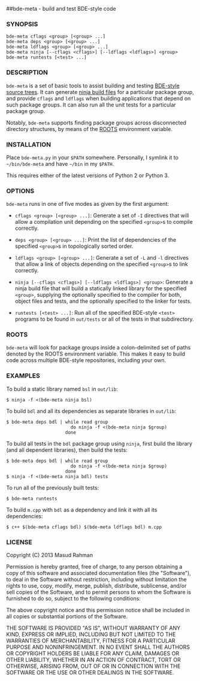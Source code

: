 ##bde-meta - build and test BDE-style code

### SYNOPSIS

`bde-meta cflags <group> [<group> ...]`<br/>
`bde-meta deps <group> [<group> ...]`<br/>
`bde-meta ldflags <group> [<group> ...]`<br/>
`bde-meta ninja [--cflags <cflags>] [--ldflags <ldflags>] <group>`<br/>
`bde-meta runtests [<test> ...]`

### DESCRIPTION

`bde-meta` is a set of basic tools to assist building and testing [BDE-style
source trees](https://github.com/bloomberg/bde).  It can generate [ninja build
files](https://github.com/martine/ninja) for a particular package group, and
provide `cflags` and `ldflags` when building applications that depend on such
package groups.  It can also run all the unit tests for a particular package
group.

Notably, `bde-meta` supports finding package groups across disconnected
directory structures, by means of the [ROOTS](#roots) environment variable.

### INSTALLATION

Place `bde-meta.py` in your `$PATH` somewhere. Personally, I symlink it to
`~/bin/bde-meta` and have `~/bin` in my `$PATH`.

This requires either of the latest versions of Python 2 or Python 3.

### OPTIONS

`bde-meta` runs in one of five modes as given by the first argument:

  * `cflags <group> [<group> ...]`:
    Generate a set of `-I` directives that will allow a compilation unit
    depending on the specified `<group>`s to compile correctly.

  * `deps <group> [<group> ...]`:
    Print the list of dependencies of the specified `<group>`s in topologically
    sorted order.

  * `ldflags <group> [<group> ...]`:
    Generate a set of `-L` and `-l` directives that allow a link of objects
    depending on the specified `<group>`s to link correctly.

  * `ninja [--cflags <cflags>] [--ldflags <ldflags>] <group>`:
    Generate a ninja build file that will build a statically linked library for
    the specified `<group>`, supplying the optionally specified <cflags> to the
    compiler for both, object files and tests, and the optionally specified
    <ldflags> to the linker for tests.

  * `runtests [<test> ...]`:
    Run all of the specified BDE-style `<test>` programs to be found in
    `out/tests` or all of the tests in that subdirectory.

### ROOTS
<a name="roots"></a>

`bde-meta` will look for package groups inside a colon-delimited set of paths
denoted by the ROOTS environment variable. This makes it easy to build code
across multiple BDE-style repositories, including your own.

### EXAMPLES

To build a static library named `bsl` in `out/lib`:

    $ ninja -f <(bde-meta ninja bsl)

To build `bdl` and all its dependencies as separate libraries in `out/lib`:

    $ bde-meta deps bdl | while read group
                            do ninja -f <(bde-meta ninja $group)
                          done

To build all tests in the `bdl` package group using `ninja`, first build the
library (and all dependent libraries), then build the tests:

    $ bde-meta deps bdl | while read group
                            do ninja -f <(bde-meta ninja $group)
                          done
    $ ninja -f <(bde-meta ninja bdl) tests

To run all of the previously built tests:

    $ bde-meta runtests

To build `m.cpp` with `bdl` as a dependency and link it with all its
dependencies:

    $ c++ $(bde-meta cflags bdl) $(bde-meta ldflags bdl) m.cpp

### LICENSE

Copyright (C) 2013 Masud Rahman

Permission is hereby granted, free of charge, to any person obtaining a copy of
this software and associated documentation files (the "Software"), to deal in
the Software without restriction, including without limitation the rights to
use, copy, modify, merge, publish, distribute, sublicense, and/or sell copies
of the Software, and to permit persons to whom the Software is furnished to do
so, subject to the following conditions:

The above copyright notice and this permission notice shall be included in all
copies or substantial portions of the Software.

THE SOFTWARE IS PROVIDED "AS IS", WITHOUT WARRANTY OF ANY KIND, EXPRESS OR
IMPLIED, INCLUDING BUT NOT LIMITED TO THE WARRANTIES OF MERCHANTABILITY,
FITNESS FOR A PARTICULAR PURPOSE AND NONINFRINGEMENT. IN NO EVENT SHALL THE
AUTHORS OR COPYRIGHT HOLDERS BE LIABLE FOR ANY CLAIM, DAMAGES OR OTHER
LIABILITY, WHETHER IN AN ACTION OF CONTRACT, TORT OR OTHERWISE, ARISING FROM,
OUT OF OR IN CONNECTION WITH THE SOFTWARE OR THE USE OR OTHER DEALINGS IN THE
SOFTWARE.

